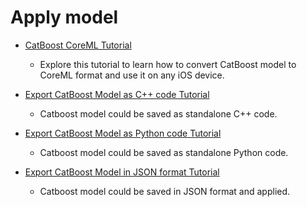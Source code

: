 # Apply model

* [CatBoost CoreML Tutorial](coreml_export_tutorial.ipynb)
    * Explore this tutorial to learn how to convert CatBoost model to CoreML format and use it on any iOS device.

* [Export CatBoost Model as C++ code Tutorial](model_export_as_cpp_code_tutorial.md)
    * Catboost model could be saved as standalone C++ code.

* [Export CatBoost Model as Python code Tutorial](model_export_as_python_code_tutorial.md)
    * Catboost model could be saved as standalone Python code.

* [Export CatBoost Model in JSON format Tutorial](model_export_as_json_tutorial.ipynb)
    * Catboost model could be saved in JSON format and applied.